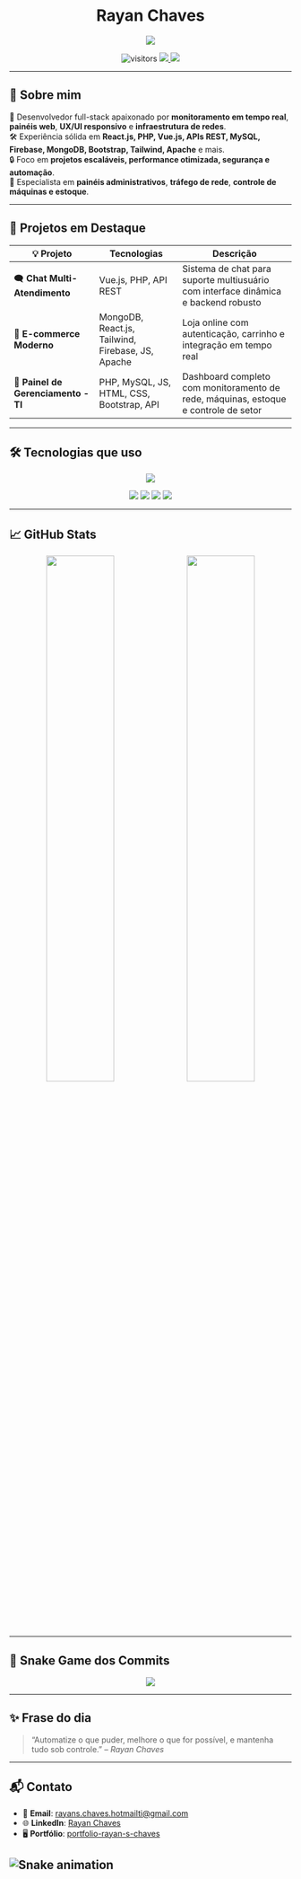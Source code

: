 <h1 align="center">Rayan Chaves</h1>

<p align="center">
  <img src="https://readme-typing-svg.herokuapp.com?font=Fira+Code&size=22&duration=4000&pause=1000&center=true&vCenter=true&width=500&lines=Desenvolvedor+Full-Stack;Especialista+em+Redes%2C+Monitoramento+e+Automação;Frontend+e+Backend+com+Visual+Profissional" />
</p>

<div align="center">
  <img src="https://komarev.com/ghpvc/?username=Rayan-Novik&style=flat-square&color=blue" alt="visitors" />
  <a href="mailto:rayans.chaves.hotmailti@gmail.com">
    <img src="https://img.shields.io/badge/Email-D14836?logo=gmail&logoColor=white&style=flat-square" />
  </a>
  <a href="https://linkedin.com/in/rayan-chaves-7b62a7269" target="_blank">
    <img src="https://img.shields.io/badge/-LinkedIn-0077B5?logo=linkedin&logoColor=white&style=flat-square" />
  </a>
</div>

---

## 🧠 Sobre mim

🎯 Desenvolvedor full-stack apaixonado por **monitoramento em tempo real**, **painéis web**, **UX/UI responsivo** e **infraestrutura de redes**.  
🛠️ Experiência sólida em **React.js, PHP, Vue.js, APIs REST, MySQL, Firebase, MongoDB, Bootstrap, Tailwind, Apache** e mais.  
🔒 Foco em **projetos escaláveis, performance otimizada, segurança e automação**.  
📡 Especialista em **painéis administrativos**, **tráfego de rede**, **controle de máquinas e estoque**.

---

## 💼 Projetos em Destaque

| 💡 Projeto | Tecnologias | Descrição |
|-----------|-------------|-----------|
| 🗨️ **Chat Multi-Atendimento** | Vue.js, PHP, API REST | Sistema de chat para suporte multiusuário com interface dinâmica e backend robusto |
| 🛒 **E-commerce Moderno** | MongoDB, React.js, Tailwind, Firebase, JS, Apache | Loja online com autenticação, carrinho e integração em tempo real |
| 🧰 **Painel de Gerenciamento - TI** | PHP, MySQL, JS, HTML, CSS, Bootstrap, API | Dashboard completo com monitoramento de rede, máquinas, estoque e controle de setor |

---

## 🛠️ Tecnologias que uso

<div align="center">

<img src="https://skillicons.dev/icons?i=react,vue,php,js,bash,linux,mysql,mongodb,firebase,tailwind,bootstrap,html,css,apache" /><br>

<img src="https://img.shields.io/badge/-pfSense-005BAC?style=for-the-badge&logo=cisco&logoColor=white" />
<img src="https://img.shields.io/badge/-Monitoramento+de+Rede-blue?style=for-the-badge" />
<img src="https://img.shields.io/badge/-APIs+REST-4EAA25?style=for-the-badge" />
<img src="https://img.shields.io/badge/-Automação-F97316?style=for-the-badge" />

</div>

---

## 📈 GitHub Stats

<div align="center">
  <img width="49%" src="https://github-readme-stats.vercel.app/api?username=Rayan-Novik&show_icons=true&theme=tokyonight&hide_border=true" />
  <img width="49%" src="https://github-readme-streak-stats.herokuapp.com?user=Rayan-Novik&theme=tokyonight&hide_border=true" />
</div>

---

## 🐍 Snake Game dos Commits

<p align="center">
  <img src="https://github.com/Rayan-Novik/Rayan-Novik/blob/output/github-contribution-grid-snake.svg" />
</p>

---

## ✨ Frase do dia

> “Automatize o que puder, melhore o que for possível, e mantenha tudo sob controle.” – *Rayan Chaves*

---

## 📬 Contato

- 📧 **Email**: rayans.chaves.hotmailti@gmail.com  
- 🌐 **LinkedIn**: [Rayan Chaves](https://www.linkedin.com/in/rayan-chaves-7b62a7269/)  
- 🖥️ **Portfólio**: [portfolio-rayan-s-chaves](https://portfolio-rayan-s-chaves.netlify.app/)

![Snake animation](https://github.com/Rayan-Novik/Rayan-Novik/blob/output/github-contribution-grid-snake.svg)
---
